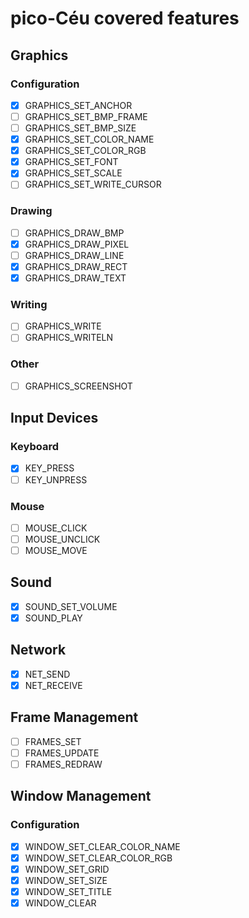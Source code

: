# pico-Céu covered features

## Graphics

### Configuration
- [x] GRAPHICS_SET_ANCHOR
- [ ] GRAPHICS_SET_BMP_FRAME
- [ ] GRAPHICS_SET_BMP_SIZE
- [x] GRAPHICS_SET_COLOR_NAME
- [x] GRAPHICS_SET_COLOR_RGB
- [x] GRAPHICS_SET_FONT
- [x] GRAPHICS_SET_SCALE
- [ ] GRAPHICS_SET_WRITE_CURSOR

### Drawing
- [ ] GRAPHICS_DRAW_BMP
- [x] GRAPHICS_DRAW_PIXEL
- [ ] GRAPHICS_DRAW_LINE
- [x] GRAPHICS_DRAW_RECT
- [x] GRAPHICS_DRAW_TEXT

### Writing
- [ ] GRAPHICS_WRITE
- [ ] GRAPHICS_WRITELN

### Other
- [ ] GRAPHICS_SCREENSHOT


## Input Devices

### Keyboard
- [x] KEY_PRESS
- [ ] KEY_UNPRESS
### Mouse
- [ ] MOUSE_CLICK
- [ ] MOUSE_UNCLICK
- [ ] MOUSE_MOVE

## Sound
- [x] SOUND_SET_VOLUME
- [x] SOUND_PLAY

## Network
- [x] NET_SEND
- [x] NET_RECEIVE

## Frame Management
- [ ] FRAMES_SET
- [ ] FRAMES_UPDATE
- [ ] FRAMES_REDRAW

## Window Management
### Configuration
- [x] WINDOW_SET_CLEAR_COLOR_NAME
- [x] WINDOW_SET_CLEAR_COLOR_RGB
- [x] WINDOW_SET_GRID
- [x] WINDOW_SET_SIZE
- [x] WINDOW_SET_TITLE
- [x] WINDOW_CLEAR
